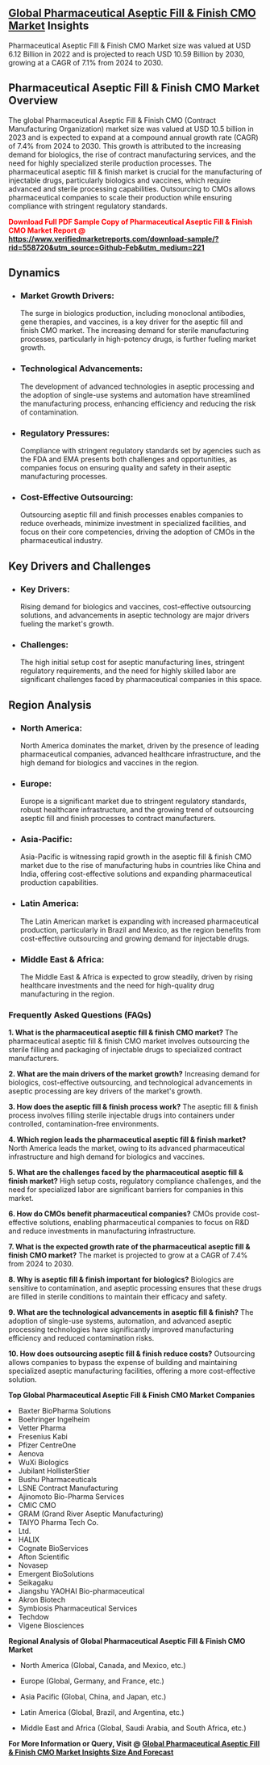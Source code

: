 <h2><a href="https://www.verifiedmarketreports.com/download-sample/?rid=558720&amp;utm_source=Github&amp;utm_medium=221" target="_blank">Global Pharmaceutical Aseptic Fill & Finish CMO Market</a> Insights</h2><p>Pharmaceutical Aseptic Fill & Finish CMO Market size was valued at USD 6.12 Billion in 2022 and is projected to reach USD 10.59 Billion by 2030, growing at a CAGR of 7.1% from 2024 to 2030.</p><p> <h2>Pharmaceutical Aseptic Fill & Finish CMO Market Overview</h2> <p>The global Pharmaceutical Aseptic Fill & Finish CMO (Contract Manufacturing Organization) market size was valued at USD 10.5 billion in 2023 and is expected to expand at a compound annual growth rate (CAGR) of 7.4% from 2024 to 2030. This growth is attributed to the increasing demand for biologics, the rise of contract manufacturing services, and the need for highly specialized sterile production processes. The pharmaceutical aseptic fill & finish market is crucial for the manufacturing of injectable drugs, particularly biologics and vaccines, which require advanced and sterile processing capabilities. Outsourcing to CMOs allows pharmaceutical companies to scale their production while ensuring compliance with stringent regulatory standards. <p><strong><p><span class=""><span style="color: #ff0000;"><strong>Download Full PDF Sample Copy of Pharmaceutical Aseptic Fill & Finish CMO Market Report</strong> @ </span><a href="https://www.verifiedmarketreports.com/download-sample/?rid=558720&amp;utm_source=Github-Feb&amp;utm_medium=221" target="_blank">https://www.verifiedmarketreports.com/download-sample/?rid=558720&amp;utm_source=Github-Feb&amp;utm_medium=221</a></span></p></strong></p> <h2>Dynamics</h2> <ul> <li><h3>Market Growth Drivers:</h3> The surge in biologics production, including monoclonal antibodies, gene therapies, and vaccines, is a key driver for the aseptic fill and finish CMO market. The increasing demand for sterile manufacturing processes, particularly in high-potency drugs, is further fueling market growth.</li> <li><h3>Technological Advancements:</h3> The development of advanced technologies in aseptic processing and the adoption of single-use systems and automation have streamlined the manufacturing process, enhancing efficiency and reducing the risk of contamination.</li> <li><h3>Regulatory Pressures:</h3> Compliance with stringent regulatory standards set by agencies such as the FDA and EMA presents both challenges and opportunities, as companies focus on ensuring quality and safety in their aseptic manufacturing processes.</li> <li><h3>Cost-Effective Outsourcing:</h3> Outsourcing aseptic fill and finish processes enables companies to reduce overheads, minimize investment in specialized facilities, and focus on their core competencies, driving the adoption of CMOs in the pharmaceutical industry.</li> </ul> <h2>Key Drivers and Challenges</h2> <ul> <li><h3>Key Drivers:</h3> Rising demand for biologics and vaccines, cost-effective outsourcing solutions, and advancements in aseptic technology are major drivers fueling the market's growth.</li> <li><h3>Challenges:</h3> The high initial setup cost for aseptic manufacturing lines, stringent regulatory requirements, and the need for highly skilled labor are significant challenges faced by pharmaceutical companies in this space.</li> </ul> <h2>Region Analysis</h2> <ul> <li><h3>North America:</h3> North America dominates the market, driven by the presence of leading pharmaceutical companies, advanced healthcare infrastructure, and the high demand for biologics and vaccines in the region.</li> <li><h3>Europe:</h3> Europe is a significant market due to stringent regulatory standards, robust healthcare infrastructure, and the growing trend of outsourcing aseptic fill and finish processes to contract manufacturers.</li> <li><h3>Asia-Pacific:</h3> Asia-Pacific is witnessing rapid growth in the aseptic fill & finish CMO market due to the rise of manufacturing hubs in countries like China and India, offering cost-effective solutions and expanding pharmaceutical production capabilities.</li> <li><h3>Latin America:</h3> The Latin American market is expanding with increased pharmaceutical production, particularly in Brazil and Mexico, as the region benefits from cost-effective outsourcing and growing demand for injectable drugs.</li> <li><h3>Middle East & Africa:</h3> The Middle East & Africa is expected to grow steadily, driven by rising healthcare investments and the need for high-quality drug manufacturing in the region.</li> </ul> <h3>Frequently Asked Questions (FAQs)</h3> <p><strong>1. What is the pharmaceutical aseptic fill & finish CMO market?</strong> The pharmaceutical aseptic fill & finish CMO market involves outsourcing the sterile filling and packaging of injectable drugs to specialized contract manufacturers.</p> <p><strong>2. What are the main drivers of the market growth?</strong> Increasing demand for biologics, cost-effective outsourcing, and technological advancements in aseptic processing are key drivers of the market's growth.</p> <p><strong>3. How does the aseptic fill & finish process work?</strong> The aseptic fill & finish process involves filling sterile injectable drugs into containers under controlled, contamination-free environments.</p> <p><strong>4. Which region leads the pharmaceutical aseptic fill & finish market?</strong> North America leads the market, owing to its advanced pharmaceutical infrastructure and high demand for biologics and vaccines.</p> <p><strong>5. What are the challenges faced by the pharmaceutical aseptic fill & finish market?</strong> High setup costs, regulatory compliance challenges, and the need for specialized labor are significant barriers for companies in this market.</p> <p><strong>6. How do CMOs benefit pharmaceutical companies?</strong> CMOs provide cost-effective solutions, enabling pharmaceutical companies to focus on R&D and reduce investments in manufacturing infrastructure.</p> <p><strong>7. What is the expected growth rate of the pharmaceutical aseptic fill & finish CMO market?</strong> The market is projected to grow at a CAGR of 7.4% from 2024 to 2030.</p> <p><strong>8. Why is aseptic fill & finish important for biologics?</strong> Biologics are sensitive to contamination, and aseptic processing ensures that these drugs are filled in sterile conditions to maintain their efficacy and safety.</p> <p><strong>9. What are the technological advancements in aseptic fill & finish?</strong> The adoption of single-use systems, automation, and advanced aseptic processing technologies have significantly improved manufacturing efficiency and reduced contamination risks.</p> <p><strong>10. How does outsourcing aseptic fill & finish reduce costs?</strong> Outsourcing allows companies to bypass the expense of building and maintaining specialized aseptic manufacturing facilities, offering a more cost-effective solution.</p> </p><p><strong>Top Global Pharmaceutical Aseptic Fill & Finish CMO Market Companies</strong></p><div data-test-id=""><p><li>Baxter BioPharma Solutions</li><li> Boehringer Ingelheim</li><li> Vetter Pharma</li><li> Fresenius Kabi</li><li> Pfizer CentreOne</li><li> Aenova</li><li> WuXi Biologics</li><li> Jubilant HollisterStier</li><li> Bushu Pharmaceuticals</li><li> LSNE Contract Manufacturing</li><li> Ajinomoto Bio-Pharma Services</li><li> CMIC CMO</li><li> GRAM (Grand River Aseptic Manufacturing)</li><li> TAIYO Pharma Tech Co.</li><li>Ltd.</li><li> HALIX</li><li> Cognate BioServices</li><li> Afton Scientific</li><li> Novasep</li><li> Emergent BioSolutions</li><li> Seikagaku</li><li> Jiangshu YAOHAI Bio-pharmaceutical</li><li> Akron Biotech</li><li> Symbiosis Pharmaceutical Services</li><li> Techdow</li><li> Vigene Biosciences</li></p><div><strong>Regional Analysis of&nbsp;Global Pharmaceutical Aseptic Fill & Finish CMO Market</strong></div><ul><li dir="ltr"><p dir="ltr">North America&nbsp;(Global, Canada, and Mexico, etc.)</p></li><li dir="ltr"><p dir="ltr">Europe (Global, Germany, and France, etc.)</p></li><li dir="ltr"><p dir="ltr">Asia Pacific&nbsp;(Global, China, and Japan, etc.)</p></li><li dir="ltr"><p dir="ltr">Latin America&nbsp;(Global, Brazil, and Argentina, etc.)</p></li><li dir="ltr">Middle East and Africa&nbsp;(Global, Saudi Arabia, and South Africa, etc.)</li></ul><p><strong>For More Information or Query, Visit @&nbsp;</strong><strong><a href="https://www.verifiedmarketreports.com/product/pharmaceutical-aseptic-fill-finish-cmo-market-size-and-forecast/?utm_source=Github&amp;utm_medium=221" target="_blank">Global Pharmaceutical Aseptic Fill & Finish CMO Market Insights Size And Forecast</a></strong></p></div>
